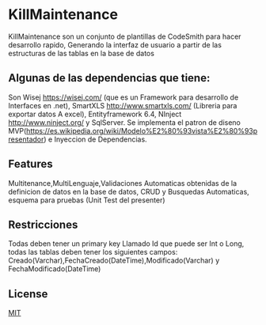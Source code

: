 # KillMaintenance
KillMaintenance son un conjunto de plantillas de CodeSmith para hacer desarrollo rapido,
Generando la interfaz de usuario a partir de las estructuras de las tablas en la base de datos

## Algunas de las dependencias que tiene:
Son Wisej https://wisej.com/ (que es un Framework para desarrollo de Interfaces en .net),
SmartXLS http://www.smartxls.com/ (Libreria para exportar datos A excel),
Entityframework 6.4,
NInject http://www.ninject.org/ y
SqlServer. Se implementa el patron de diseno MVP(https://es.wikipedia.org/wiki/Modelo%E2%80%93vista%E2%80%93presentador) e Inyeccion  de Dependencias.
## Features
Multitenance,MultiLenguaje,Validaciones Automaticas obtenidas de la definicion de datos en la base de datos, CRUD y Busquedas Automaticas,
esquema para pruebas (Unit Test del presenter)
## Restricciones
Todas deben tener un primary key Llamado Id que puede ser Int o Long,
todas las tablas deben tener los siguientes campos:
Creado(Varchar),FechaCreado(DateTime),Modificado(Varchar) y FechaModificado(DateTime)
## License
[MIT](https://choosealicense.com/licenses/mit/)

